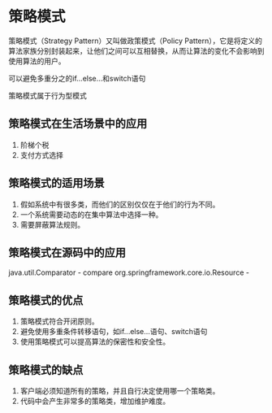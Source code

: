 # 策略模式

策略模式（Strategy Pattern）又叫做政策模式（Policy Pattern），它是将定义的算法家族分别封装起来，让他们之间可以互相替换，从而让算法的变化不会影响到使用算法的用户。

可以避免多重分之的if...else...和switch语句

策略模式属于行为型模式

## 策略模式在生活场景中的应用

1. 阶梯个税
2. 支付方式选择

## 策略模式的适用场景

1. 假如系统中有很多类，而他们的区别仅仅在于他们的行为不同。
2. 一个系统需要动态的在集中算法中选择一种。
3. 需要屏蔽算法规则。

## 策略模式在源码中的应用

java.util.Comparator - compare
org.springframework.core.io.Resource - 

## 策略模式的优点

1. 策略模式符合开闭原则。
2. 避免使用多重条件转移语句，如if...else...语句、switch语句
3. 使用策略模式可以提高算法的保密性和安全性。

## 策略模式的缺点

1. 客户端必须知道所有的策略，并且自行决定使用哪一个策略类。
2. 代码中会产生非常多的策略类，增加维护难度。
